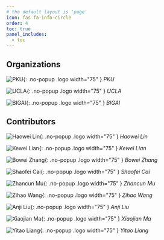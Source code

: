 ```yaml
---
# the default layout is 'page'
icon: fas fa-info-circle
order: 4
toc: true
panel_includes:
  - toc
---
```


## Organizations

<div class="fit-content grid grid-cols-5 m-auto gap-4" markdown="1">

<!-- ![CraftJarvis](/assets/img/CraftJarvis-icon.png){: .no-popup .logo width="75" }
_CraftJarvis_ -->

![PKU](/assets/img/PKU-logo.png){: .no-popup .logo width="75" }
_PKU_

![UCLA](/assets/img/UCLA-logo.png){: .no-popup .logo width="75" }
_UCLA_

![BIGAI](/assets/img/BIGAI-logo.png){: .no-popup .logo width="75" }
_BIGAI_

</div>

## Contributors 

<div class="fit-content grid grid-cols-5 m-auto gap-4" markdown="1">

![Haowei Lin](/assets/img/contributors/LinHaowei.png){: .no-popup .logo width="75" }
_Haowei Lin_

![Kewei Lian](/assets/img/contributors/LianKewei.png){: .no-popup .logo width="75" }
_Kewei Lian_

![Bowei Zhang](/assets/img/contributors/ZhangBowei.png){: .no-popup .logo width="75" }
_Bowei Zhang_

![Shaofei Cai](/assets/img/contributors/CaiShaofei.png){: .no-popup .logo width="75" }
_Shaofei Cai_

![Zhancun Mu](/assets/img/contributors/MuZhancun.png){: .no-popup .logo width="75" }
_Zhancun Mu_

![Zihao Wang](/assets/img/contributors/WangZihao.png){: .no-popup .logo width="75" }
_Zihao Wang_

![Anji Liu](/assets/img/contributors/LiuAnji.png){: .no-popup .logo width="75" }
_Anji Liu_

![Xiaojian Ma](/assets/img/contributors/MaXiaojian.png){: .no-popup .logo width="75" }
_Xiaojian Ma_

![Yitao Liang](/assets/img/contributors/LiangYitao.png){: .no-popup .logo width="75" }
_Yitao Liang_

</div>

